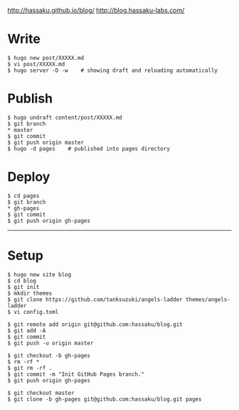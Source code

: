 http://hassaku.github.io/blog/
http://blog.hassaku-labs.com/

# Write

```
$ hugo new post/XXXXX.md
$ vi post/XXXXX.md
$ hugo server -D -w    # showing draft and reloading automatically
```

# Publish

```
$ hugo undraft content/post/XXXXX.md
$ git branch
* master
$ git commit
$ git push origin master
$ hugo -d pages    # published into pages directory
```

# Deploy

```
$ cd pages
$ git branch
* gh-pages
$ git commit
$ git push origin gh-pages
```

------

# Setup

```
$ hugo new site blog
$ cd blog
$ git init
$ mkdir themes
$ git clone https://github.com/tanksuzuki/angels-ladder themes/angels-ladder
$ vi config.toml

$ git remote add origin git@github.com:hassaku/blog.git
$ git add -A
$ git commit
$ git push -u origin master

$ git checkout -b gh-pages
$ rm -rf *
$ git rm -rf .
$ git commit -m "Init GitHub Pages branch."
$ git push origin gh-pages

$ git checkout master
$ git clone -b gh-pages git@github.com:hassaku/blog.git pages
```


